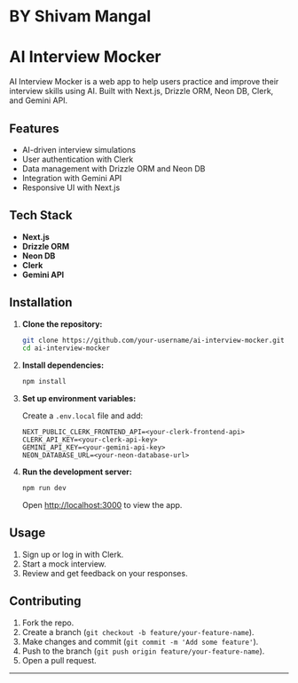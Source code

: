 # BY Shivam Mangal
# AI Interview Mocker

AI Interview Mocker is a web app to help users practice and improve their interview skills using AI. Built with Next.js, Drizzle ORM, Neon DB, Clerk, and Gemini API.

## Features

- AI-driven interview simulations
- User authentication with Clerk
- Data management with Drizzle ORM and Neon DB
- Integration with Gemini API
- Responsive UI with Next.js

## Tech Stack

- **Next.js**
- **Drizzle ORM**
- **Neon DB**
- **Clerk**
- **Gemini API**

## Installation

1. **Clone the repository:**

   ```bash
   git clone https://github.com/your-username/ai-interview-mocker.git
   cd ai-interview-mocker
   ```

2. **Install dependencies:**

   ```bash
   npm install
   ```

3. **Set up environment variables:**

   Create a `.env.local` file and add:

   ```env
   NEXT_PUBLIC_CLERK_FRONTEND_API=<your-clerk-frontend-api>
   CLERK_API_KEY=<your-clerk-api-key>
   GEMINI_API_KEY=<your-gemini-api-key>
   NEON_DATABASE_URL=<your-neon-database-url>
   ```

4. **Run the development server:**

   ```bash
   npm run dev
   ```

   Open [http://localhost:3000](http://localhost:3000) to view the app.

## Usage

1. Sign up or log in with Clerk.
2. Start a mock interview.
3. Review and get feedback on your responses.

## Contributing

1. Fork the repo.
2. Create a branch (`git checkout -b feature/your-feature-name`).
3. Make changes and commit (`git commit -m 'Add some feature'`).
4. Push to the branch (`git push origin feature/your-feature-name`).
5. Open a pull request.

---
